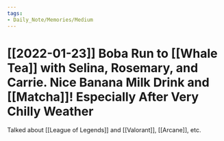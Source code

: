 ```yaml
---
tags:
- Daily_Note/Memories/Medium
---
```


# [[2022-01-23]] Boba Run to [[Whale Tea]] with Selina, Rosemary, and Carrie. Nice Banana Milk Drink and [[Matcha]]! Especially After Very Chilly Weather



Talked about [[League of Legends]] and [[Valorant]], [[Arcane]], etc.